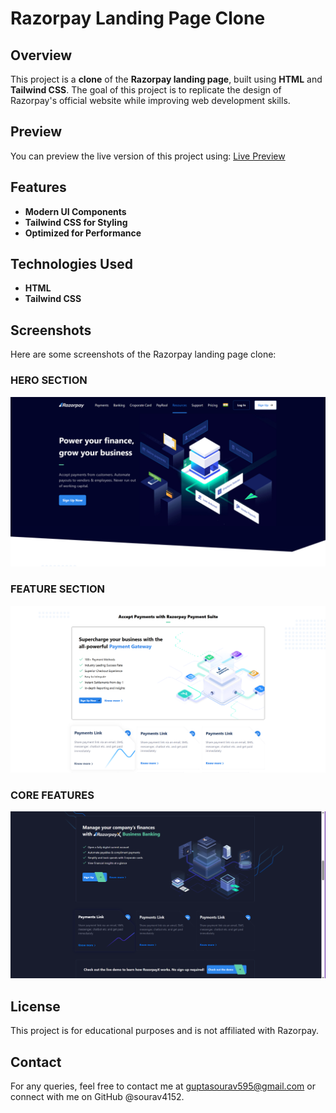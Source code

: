 # Razorpay Landing Page Clone

## Overview
This project is a **clone** of the **Razorpay landing page**, built using **HTML** and **Tailwind CSS**. The goal of this project is to replicate the design of Razorpay's official website while improving web development skills.

## Preview
You can preview the live version of this project using:
[Live Preview](https://htmlpreview.github.io/?https://github.com/sourav4152/project_basic/blob/main/razor-pay/src/index.html)

## Features
- **Modern UI Components**
- **Tailwind CSS for Styling**
- **Optimized for Performance**

## Technologies Used
- **HTML**
- **Tailwind CSS**

## Screenshots
Here are some screenshots of the Razorpay landing page clone:

### HERO SECTION
![hero section](./screen_shot/01.png)

### FEATURE SECTION
![feature section](./screen_shot/02.png)

### CORE FEATURES
![core features](./screen_shot/03.png)

## License
This project is for educational purposes and is not affiliated with Razorpay.

## Contact
For any queries, feel free to contact me at guptasourav595@gmail.com or connect with me on GitHub @sourav4152.

